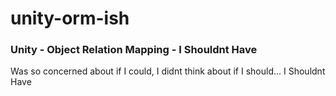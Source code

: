 # unity-orm-ish

### Unity - Object Relation Mapping - I Shouldnt Have
Was so concerned about if I could, I didnt think about if I should... I Shouldnt Have

